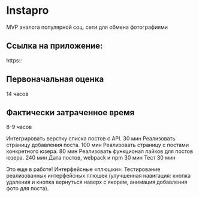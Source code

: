 # Instapro

MVP аналога популярной соц. сети для обмена фотографиями

## Ссылка на приложение:

https::

## Первоначальная оценка

14 часов

## Фактически затраченное время

8-9 часов


Интегрировать верстку списка постов с API. 30 мин 
Реализовать страницу добавления поста. 100 мин 
Реализовать страницу с постами конкретного юзера. 80 мин
Реализовать функционал лайков для постов юзера. 240 мин 
Дата постов, webpack и npm 30 мин 
Тест 30 мин


Это еще в работе!
Интерфейсные «плюшки»:
Тестирование реализованных интерфейсных плюшек (улучшенная навигация: кнопка удаления и кнопка вернуться наверх с якорем, анимация добавления фото для поста).

